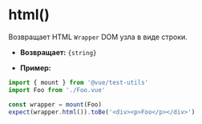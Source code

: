 # html()

Возвращает HTML `Wrapper` DOM узла в виде строки.

- **Возвращает:** `{string}`

- **Пример:**

```js
import { mount } from '@vue/test-utils'
import Foo from './Foo.vue'

const wrapper = mount(Foo)
expect(wrapper.html()).toBe('<div><p>Foo</p></div>')
```
